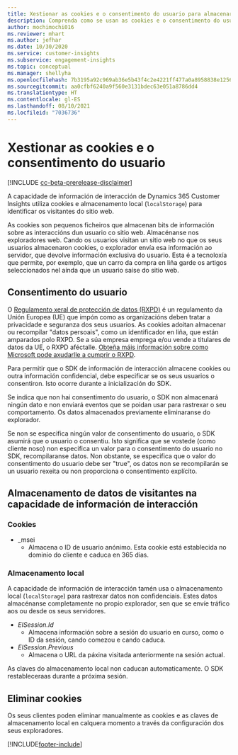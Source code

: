 ```yaml
---
title: Xestionar as cookies e o consentimento do usuario para almacenar os seus datos
description: Comprenda como se usan as cookies e o consentimento do usuario para identificar os visitantes do sitio web.
author: mochimochi016
ms.reviewer: mhart
ms.author: jefhar
ms.date: 10/30/2020
ms.service: customer-insights
ms.subservice: engagement-insights
ms.topic: conceptual
ms.manager: shellyha
ms.openlocfilehash: 7b3195a92c969ab36e5b43f4c2e4221ff477a0a8958838e1256528f58fe13dce
ms.sourcegitcommit: aa0cfbf6240a9f560e3131bdec63e051a8786dd4
ms.translationtype: HT
ms.contentlocale: gl-ES
ms.lasthandoff: 08/10/2021
ms.locfileid: "7036736"
---
```

# <a name="manage-cookies-and-user-consent"></a>Xestionar as cookies e o consentimento do usuario

[!INCLUDE [cc-beta-prerelease-disclaimer](includes/cc-beta-prerelease-disclaimer.md)]

A capacidade de información de interacción de Dynamics 365 Customer Insights utiliza cookies e almacenamento local (`localStorage`) para identificar os visitantes do sitio web.

As cookies son pequenos ficheiros que almacenan bits de información sobre as interaccións dun usuario co sitio web. Almacénanse nos exploradores web. Cando os usuarios visitan un sitio web no que os seus usuarios almacenaron cookies, o explorador envía esa información ao servidor, que devolve información exclusiva do usuario. Esta é a tecnoloxía que permite, por exemplo, que un carro da compra en liña garde os artigos seleccionados nel aínda que un usuario saíse do sitio web.

## <a name="user-consent"></a>Consentimento do usuario

O [Regulamento xeral de protección de datos (RXPD)](/dynamics365/get-started/gdpr/) é un regulamento da Unión Europea (UE) que impón como as organizacións deben tratar a privacidade e seguranza dos seus usuarios. As cookies adoitan almacenar ou recompilar "datos persoais", como un identificador en liña, que están amparados polo RXPD. Se a súa empresa emprega e/ou vende a titulares de datos da UE, o RXPD aféctalle. [Obteña máis información sobre como Microsoft pode axudarlle a cumprir o RXPD](https://www.microsoft.com/trust-center/privacy/gdpr-faqs).

Para permitir que o SDK de información de interacción almacene cookies ou outra información confidencial, debe especificar se os seus usuarios o consentiron. Isto ocorre durante a inicialización do SDK.

Se indica que non hai consentimento do usuario, o SDK non almacenará ningún dato e non enviará eventos que se poidan usar para rastrexar o seu comportamento. Os datos almacenados previamente eliminaranse do explorador.

Se non se especifica ningún valor de consentimento do usuario, o SDK asumirá que o usuario o consentiu. Isto significa que se vostede (como cliente noso) non especifica un valor para o consentimento do usuario no SDK, recompilaranse datos. Non obstante, se especifica que o valor do consentimento do usuario debe ser "true", os datos non se recompilarán se un usuario rexeita ou non proporciona o consentimento explícito.

## <a name="visitor-data-storage-in-engagement-insights-capability"></a>Almacenamento de datos de visitantes na capacidade de información de interacción

### <a name="cookies"></a>Cookies

- _msei
    - Almacena o ID de usuario anónimo. Esta cookie está establecida no dominio do cliente e caduca en 365 días.

### <a name="local-storage"></a>Almacenamento local

A capacidade de información de interacción tamén usa o almacenamento local (`localStorage`) para rastrexar datos non confidenciais. Estes datos almacénanse completamente no propio explorador, sen que se envíe tráfico aos ou desde os seus servidores.

- *EISession.Id* 
    - Almacena información sobre a sesión do usuario en curso, como o ID da sesión, cando comezou e cando caduca.
- *EISession.Previous*
    - Almacena o URL da páxina visitada anteriormente na sesión actual.
    
As claves do almacenamento local non caducan automaticamente. O SDK restableceraas durante a próxima sesión.

## <a name="deleting-cookies"></a>Eliminar cookies

Os seus clientes poden eliminar manualmente as cookies e as claves de almacenamento local en calquera momento a través da configuración dos seus exploradores.


[!INCLUDE[footer-include](../includes/footer-banner.md)]